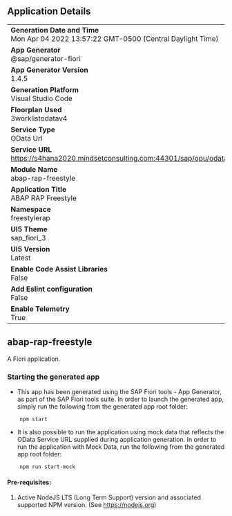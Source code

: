 ## Application Details
|               |
| ------------- |
|**Generation Date and Time**<br>Mon Apr 04 2022 13:57:22 GMT-0500 (Central Daylight Time)|
|**App Generator**<br>@sap/generator-fiori|
|**App Generator Version**<br>1.4.5|
|**Generation Platform**<br>Visual Studio Code|
|**Floorplan Used**<br>3worklistodatav4|
|**Service Type**<br>OData Url|
|**Service URL**<br>https://s4hana2020.mindsetconsulting.com:44301/sap/opu/odata4/sap/zui_c_employee_m_cjk_v4/srvd/sap/zui_c_employee_m_cjk/0001/
|**Module Name**<br>abap-rap-freestyle|
|**Application Title**<br>ABAP RAP Freestyle|
|**Namespace**<br>freestylerap|
|**UI5 Theme**<br>sap_fiori_3|
|**UI5 Version**<br>Latest|
|**Enable Code Assist Libraries**<br>False|
|**Add Eslint configuration**<br>False|
|**Enable Telemetry**<br>True|

## abap-rap-freestyle

A Fiori application.

### Starting the generated app

-   This app has been generated using the SAP Fiori tools - App Generator, as part of the SAP Fiori tools suite.  In order to launch the generated app, simply run the following from the generated app root folder:

```
    npm start
```

- It is also possible to run the application using mock data that reflects the OData Service URL supplied during application generation.  In order to run the application with Mock Data, run the following from the generated app root folder:

```
    npm run start-mock
```

#### Pre-requisites:

1. Active NodeJS LTS (Long Term Support) version and associated supported NPM version.  (See https://nodejs.org)



